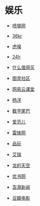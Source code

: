 # 娱乐


<div id = "首"></div>
<script src = "../js/首.js"></script>


* [喷嚏网](http://www.dapenti.com/)
* [36kr](https://m.36kr.com/)


* [虎嗅](https://m.huxiu.com/)
* [24h](https://m.huxiu.com/moment)


* [什么值得买](https://m.smzdm.com/)


* [图灵社区](https://m.ituring.com.cn/)


* [网易云课堂](https://m.study.163.com/search)
* [杨洋](https://m.study.163.com/provider/10704018/course)


* [数字尾巴](https://m.dgtle.com/)


* [爱范儿](https://www.ifanr.com/)
* [雷锋网](https://www.leiphone.com/)
* [品玩](https://www.pingwest.com/)
* [艾瑞](https://www.iresearch.cn/mindex.shtml)


* [龙的天空](https://www.lkong.com/)
* [优书网](https://www.yousuu.com/)


* [澎湃新闻](https://m.thepaper.cn/)
* [豆瓣电影](https://m.douban.com/movie/)
